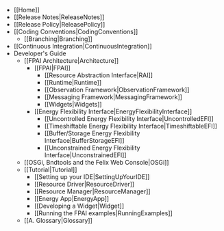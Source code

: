 - [[Home]]
- [[Release Notes|ReleaseNotes]]
- [[Release Policy|ReleasePolicy]]
- [[Coding Conventions|CodingConventions]]
  - [[Branching|Branching]]
- [[Continuous Integration|ContinuousIntegration]]
- Developer's Guide
  - [[FPAI Architecture|Architecture]]
    - [[FPAI|FPAI]]
      - [[Resource Abstraction Interface|RAI]]
      - [[Runtime|Runtime]]
      - [[Observation Framework|ObservationFramework]]
      - [[Messaging Framework|MessagingFramework]]
      - [[Widgets|Widgets]]
    - [[Energy Flexibility Interface|EnergyFlexibilityInterface]]
      - [[Uncontrolled Energy Flexibility Interface|UncontrolledEFI]]
      - [[Timeshiftable Energy Flexibility Interface|TimeshiftableEFI]]
      - [[Buffer/Storage Energy Flexibility Interface|BufferStorageEFI]]
      - [[Unconstrained Energy Flexibility Interface|UnconstrainedEFI]]
  - [[OSGi, Bndtools and the Felix Web Console|OSGi]]
  <!-- - [[Common classes and interfaces|CommonClasses]] -->
  - [[Tutorial|Tutorial]]
    - [[Setting up your IDE|SettingUpYourIDE]]
  	- [[Resource Driver|ResourceDriver]]
  	- [[Resource Manager|ResourceManager]]
  	- [[Energy App|EnergyApp]]
  	- [[Developing a Widget|Widget]]
    - [[Running the FPAI examples|RunningExamples]]
  <!-- - [[Frequently asked questions|FAQ]] -->
  - [[A. Glossary|Glossary]]